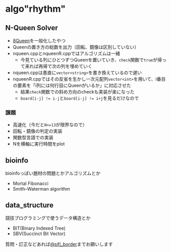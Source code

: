 # algo"rhythm"
## N-Queen Solver
- [8Queen](https://ja.wikipedia.org/wiki/エイト・クイーン)を一般化したやつ
- Queenの置き方の総数を出力（回転、鏡像は区別していない）
- nqueen.cppとnqueenR.cppではアルゴリズムは一緒
  - 今見ている列にひとつずつQueenを置いていき、`check`関数で`true`が帰って来れば再帰で次の列を埋めていく
- nqueen.cppは愚直に`vector<string>`を書き換えているので遅い
- nqueenR.cppではその反省を生かし一次元配列`vector<int>`を用いて、i番目の要素を「i列には何行目にQueenがいるか」に対応させた
  - 結果`check`関数での斜め方向のcheckも実装が楽になった
  - `board[i-j] != i-j`と`board[i-j] != i+j`を見るだけなので
### 課題
- 高速化（今だと`N<=13`が限界なので）
- 回転・鏡像の判定の実装
- 関数型言語での実装
- Nを横軸に実行時間をplot

## bioinfo
bioinfoっぽい題材の問題とかアルゴリズムとか
- Mortal Fibonacci
- Smith–Waterman algorithm

## data_structure
競技プログラミングで使うデータ構造とか
- BIT(Binary Indexed Tree)
- SBV(Succinct Bit Vector)


質問・訂正などあれば[@sifi_border](https://twitter.com/sifi_border)までお願いします
